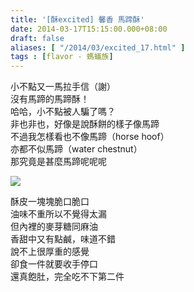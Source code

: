 ```yaml
---
title: '[酥excited] 馨香 馬蹄酥'
date: 2014-03-17T15:15:00.000+08:00
draft: false
aliases: [ "/2014/03/excited_17.html" ]
tags : [flavor - 螞蟻族]
---
```


小不點又一馬拉手信（謝）  
沒有馬蹄的馬蹄酥！  
哈哈，小不點被人騙了嗎？  
非也非也，好像是說酥餅的樣子像馬蹄  
不過我怎樣看也不像馬蹄（horse hoof）  
亦都不似馬蹄（water chestnut）  
那究竟是甚麼馬蹄呢呢呢  

![](/images/himheang.jpg)

酥皮一塊塊脆口脆口  
油味不重所以不覺得太漏  
但內裡的麥芽糖同麻油  
香甜中又有點鹹，味道不錯  
說不上很厚重的感覺  
卻食一件就要收手停口  
還真飽肚，完全吃不下第二件
